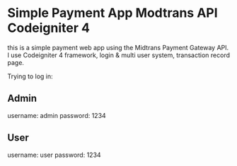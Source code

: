 # Simple Payment App Modtrans API Codeigniter 4

this is a simple payment web app using the Midtrans Payment Gateway API. I use Codeigniter 4 framework, login & multi user system, transaction record page.

Trying to log in:

## Admin
username: admin
password: 1234

## User
username: user
password: 1234
